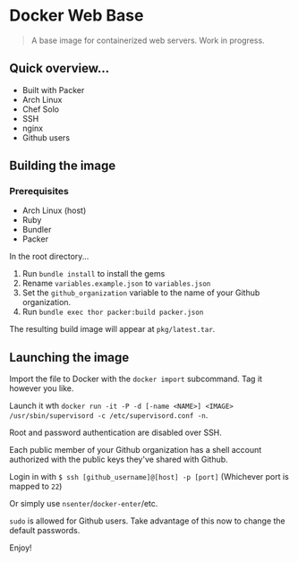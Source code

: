 # Docker Web Base

> A base image for containerized web servers. Work in progress.

## Quick overview...

* Built with Packer
* Arch Linux
* Chef Solo
* SSH
* nginx
* Github users

## Building the image

### Prerequisites

* Arch Linux (host)
* Ruby
* Bundler
* Packer

In the root directory...

1) Run `bundle install` to install the gems
2) Rename `variables.example.json` to `variables.json`
3) Set the `github_organization` variable to the name of your Github organization.
4) Run `bundle exec thor packer:build packer.json`

The resulting build image will appear at `pkg/latest.tar`.

## Launching the image

Import the file to Docker with the `docker import` subcommand. Tag it however you like.

Launch it wth `docker run -it -P -d [-name <NAME>] <IMAGE> /usr/sbin/supervisord -c /etc/supervisord.conf -n`.

Root and password authentication are disabled over SSH.

Each public member of your Github organization has a shell account authorized with the public keys
they've shared with Github.

Login in with `$ ssh [github_username]@[host] -p [port]` (Whichever port is mapped to `22`)

Or simply use `nsenter`/`docker-enter`/etc.

`sudo` is allowed for Github users. Take advantage of this now to change the default passwords.

Enjoy!
